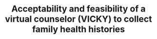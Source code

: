 ---
name: "Acceptability And Feasibility Of A Virtual"
title: "Acceptability and feasibility of a virtual counselor (VICKY) to collect family health histories"
project: "Family Health History"
event: "Genetics in Medicine, 17:822-830"
authors:
- name: "Wang, C."
- name: "Bickmore, T."
- name: "Bowen, D."
- name: "Norkunas, T."
- name: "Campion, M."
- name: "Cabral, H."
- name: "Winter, M."
- name: "Orlow, M."
year: 2015
resources: null
external_url: null
draft: false
---